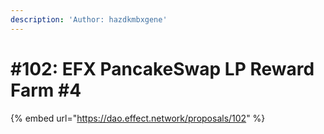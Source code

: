```yaml
---
description: 'Author: hazdkmbxgene'
---
```


# #102: EFX PancakeSwap LP Reward Farm #4

{% embed url="https://dao.effect.network/proposals/102" %}
